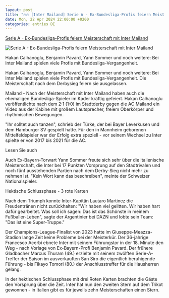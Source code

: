 ```yaml
---
layout: post
title: "🔥🔥 [Inter Mailand] Serie A - Ex-Bundesliga-Profis feiern Meisterschaft mit Inter Mailand"
date: Mon, 22 Apr 2024 22:00:00 +0200
categories: entries DE
---
```

[Serie A - Ex-Bundesliga-Profis feiern Meisterschaft mit Inter Mailand](https://www.schwarzwaelder-bote.de/inhalt.serie-a-ex-bundesliga-profis-feiern-meisterschaft-mit-inter-mailand.48e58269-4ec1-45b6-9cfe-c076aa763d52.html)

![Serie A - Ex-Bundesliga-Profis feiern Meisterschaft mit Inter Mailand](https://www.schwarzwaelder-bote.de/media.media.c0236f1a-312f-4305-841e-8192da540c76.16x9_1024.jpg)

Hakan Calhanoglu, Benjamin Pavard, Yann Sommer und noch weitere: Bei Inter Mailand spielen viele Profis mit Bundesliga-Vergangenheit.

Hakan Calhanoglu, Benjamin Pavard, Yann Sommer und noch weitere: Bei Inter Mailand spielen viele Profis mit Bundesliga-Vergangenheit. Die Meisterschaft nach dem Derbysieg feiern sie ausgelassen.

Mailand - Nach der Meisterschaft mit Inter Mailand haben auch die ehemaligen Bundesliga-Spieler im Kader kräftig gefeiert. Hakan Calhanoglu veröffentlichte nach dem 2:1 (1:0) im Stadtderby gegen die AC Mailand ein Video aus der Kabine mit großem Lautsprecher, freiem Oberkörper und rhythmischen Bewegungen.

"Ihr solltet auch tanzen", schrieb der Türke, der bei Bayer Leverkusen und dem Hamburger SV gespielt hatte. Für den in Mannheim geborenen Mittelfeldspieler war der Erfolg extra speziell - vor seinem Wechsel zu Inter spielte er von 2017 bis 2021 für die AC.

Lesen Sie auch

Auch Ex-Bayern-Torwart Yann Sommer freute sich sehr über die italienische Meisterschaft, die Inter bei 17 Punkten Vorsprung auf den Stadtrivalen und noch fünf ausstehenden Partien nach dem Derby-Sieg nicht mehr zu nehmen ist. "Kein Wort kann das beschreiben", meinte der Schweizer Nationalspieler.

Hektische Schlussphase - 3 rote Karten

Nach dem Triumph konnte Inter-Kapitän Lautaro Martinez die Freudentränen nicht zurückhalten: "Wir haben viel gelitten. Wir haben hart dafür gearbeitet. Was soll ich sagen: Das ist das Schönste in meinem Fußballer-Leben", sagte der Argentinier bei DAZN und lobte sein Team: "Das ist eine Super-Truppe."

Der Champions-League-Finalist von 2023 hatte im Giuseppe-Meazza-Stadion lange Zeit keine Probleme bei der Meisterkür. Der 36-jährige Francesco Acerbi ebnete Inter mit seinem Führungstor in der 18. Minute den Weg - nach Vorlage von Ex-Bayern-Profi Benjamin Pavard. Der frühere Gladbacher Marcus Thuram (49.) erzielte mit seinem zwölften Serie-A-Treffer der Saison im ausverkauften San Siro die eigentlich beruhigende Führung - bis Fikayo Tomori (80.) der Anschlusstreffer für die Hausherren gelang.

In der hektischen Schlussphase mit drei Roten Karten brachten die Gäste den Vorsprung über die Zeit. Inter hat nun den zweiten Stern auf dem Trikot gewonnen - in Italien gibt es für jeweils zehn Meisterschaften einen Stern.

